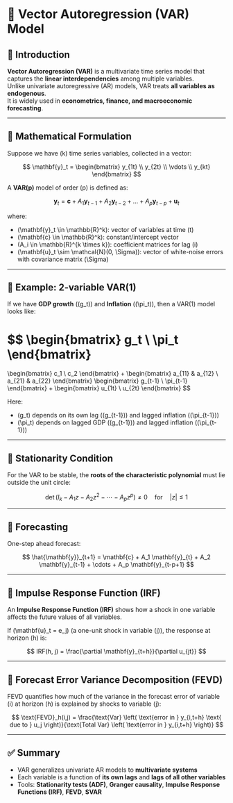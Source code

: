 # 📘 Vector Autoregression (VAR) Model

## 🔹 Introduction

**Vector Autoregression (VAR)** is a multivariate time series model that captures the **linear interdependencies** among multiple variables.  
Unlike univariate autoregressive (AR) models, VAR treats **all variables as endogenous**.  
It is widely used in **econometrics, finance, and macroeconomic forecasting**.

---

## 🔹 Mathematical Formulation

Suppose we have \(k\) time series variables, collected in a vector:

$$
\mathbf{y}_t =
\begin{bmatrix}
y_{1t} \\
y_{2t} \\
\vdots \\
y_{kt}
\end{bmatrix}
$$

A **VAR(p)** model of order \(p\) is defined as:

$$
\mathbf{y}_t = \mathbf{c} + A_1 \mathbf{y}_{t-1} + A_2 \mathbf{y}_{t-2} + \dots + A_p \mathbf{y}_{t-p} + \mathbf{u}_t
$$

where:

- \(\mathbf{y}_t \in \mathbb{R}^k\): vector of variables at time \(t\)  
- \(\mathbf{c} \in \mathbb{R}^k\): constant/intercept vector  
- \(A_i \in \mathbb{R}^{k \times k}\): coefficient matrices for lag \(i\)  
- \(\mathbf{u}_t \sim \mathcal{N}(0, \Sigma)\): vector of white-noise errors with covariance matrix \(\Sigma\)

---

## 🔹 Example: 2-variable VAR(1)

If we have **GDP growth** \((g_t)\) and **Inflation** \((\pi_t)\), then a VAR(1) model looks like:

$$
\begin{bmatrix}
g_t \\
\pi_t
\end{bmatrix}
=
\begin{bmatrix}
c_1 \\
c_2
\end{bmatrix}
+
\begin{bmatrix}
a_{11} & a_{12} \\
a_{21} & a_{22}
\end{bmatrix}
\begin{bmatrix}
g_{t-1} \\
\pi_{t-1}
\end{bmatrix}
+
\begin{bmatrix}
u_{1t} \\
u_{2t}
\end{bmatrix}
$$

Here:

- \(g_t\) depends on its own lag \((g_{t-1})\) and lagged inflation \((\pi_{t-1})\)  
- \(\pi_t\) depends on lagged GDP \((g_{t-1})\) and lagged inflation \((\pi_{t-1})\)

---

## 🔹 Stationarity Condition
For the VAR to be stable, the **roots of the characteristic polynomial** must lie outside the unit circle:

$$
\det \left( I_k - A_1 z - A_2 z^2 - \cdots - A_p z^p \right) \neq 0 \quad \text{for} \quad |z| \leq 1
$$

---

## 🔹 Forecasting

One-step ahead forecast:

$$
\hat{\mathbf{y}}_{t+1} = \mathbf{c} + A_1 \mathbf{y}_{t} + A_2 \mathbf{y}_{t-1} + \cdots + A_p \mathbf{y}_{t-p+1}
$$

---

## 🔹 Impulse Response Function (IRF)

An **Impulse Response Function (IRF)** shows how a shock in one variable affects the future values of all variables.

If \(\mathbf{u}_t = e_j\) (a one-unit shock in variable \(j\)), the response at horizon \(h\) is:

$$
IRF(h, j) = \frac{\partial \mathbf{y}_{t+h}}{\partial u_{jt}}
$$

---

## 🔹 Forecast Error Variance Decomposition (FEVD)

FEVD quantifies how much of the variance in the forecast error of variable \(i\) at horizon \(h\) is explained by shocks to variable \(j\):

$$
\text{FEVD}_h(i,j) = \frac{\text{Var} \left( \text{error in } y_{i,t+h} \text{ due to } u_j \right)}{\text{Total Var} \left( \text{error in } y_{i,t+h} \right)}
$$

---

## ✅ Summary

- VAR generalizes univariate AR models to **multivariate systems**  
- Each variable is a function of **its own lags** and **lags of all other variables**  
- Tools: **Stationarity tests (ADF)**, **Granger causality**, **Impulse Response Functions (IRF)**, **FEVD**, **SVAR**
